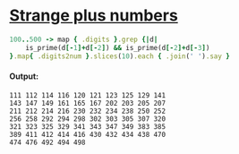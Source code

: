[1]: https://rosettacode.org/wiki/Strange_plus_numbers

# [Strange plus numbers][1]

```ruby
100..500 -> map { .digits }.grep {|d|
    is_prime(d[-1]+d[-2]) && is_prime(d[-2]+d[-3])
}.map{ .digits2num }.slices(10).each { .join(' ').say }
```

#### Output:
```
111 112 114 116 120 121 123 125 129 141
143 147 149 161 165 167 202 203 205 207
211 212 214 216 230 232 234 238 250 252
256 258 292 294 298 302 303 305 307 320
321 323 325 329 341 343 347 349 383 385
389 411 412 414 416 430 432 434 438 470
474 476 492 494 498
```
